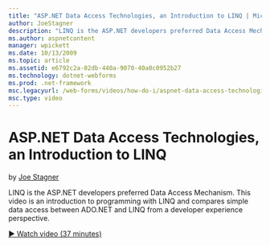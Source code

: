 ```yaml
---
title: "ASP.NET Data Access Technologies, an Introduction to LINQ | Microsoft Docs"
author: JoeStagner
description: "LINQ is the ASP.NET developers preferred Data Access Mechanism. This video is an introduction to programming with LINQ and compares simple data access betwee..."
ms.author: aspnetcontent
manager: wpickett
ms.date: 10/13/2009
ms.topic: article
ms.assetid: e6792c2a-02db-440a-9070-40a0c0952b27
ms.technology: dotnet-webforms
ms.prod: .net-framework
msc.legacyurl: /web-forms/videos/how-do-i/aspnet-data-access-technologies-an-introduction-to-linq
msc.type: video
---
```

ASP.NET Data Access Technologies, an Introduction to LINQ
====================
by [Joe Stagner](https://github.com/JoeStagner)

LINQ is the ASP.NET developers preferred Data Access Mechanism. This video is an introduction to programming with LINQ and compares simple data access between ADO.NET and LINQ from a developer experience perspective.

[&#9654; Watch video (37 minutes)](https://channel9.msdn.com/Blogs/ASP-NET-Site-Videos/aspnet-data-access-technologies-an-introduction-to-linq)